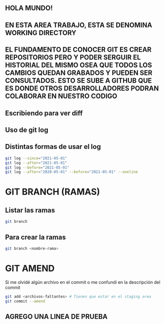 ## HOLA MUNDO!
## EN ESTA AREA TRABAJO, ESTA SE DENOMINA WORKING DIRECTORY
## EL FUNDAMENTO DE CONOCER GIT ES CREAR REPOSITORIOS PERO Y PODER SERGUIR EL HISTORIAL DEL MISMO OSEA QUE TODOS LOS CAMBIOS QUEDAN GRABADOS Y PUEDEN SER CONSULTADOS. ESTO SE SUBE A GITHUB QUE ES DONDE OTROS DESARROLLADORES PODRAN COLABORAR EN NUESTRO CODIGO


## Escribiendo para ver diff
## Uso de git log
## Distintas formas de usar el log

```sh
git log --since="2021-05-01"
git log --after="2021-05-01"
git log --before="2021-05-01"
git log --after="2020-05-01" --before="2021-05-01" --oneline
```

# GIT BRANCH (RAMAS)

## Listar las ramas

```sh
git branch
```

## Para crear la ramas

```sh
git branch <nombre-rama>
```
# GIT AMEND 
Si me olvidé algún archivo en el commit o me confundí en la descripción del commit

```sh
git add <archivos-faltantes> # Tienen que estar en el staging area
git commit --amend 

```

 ## AGREGO UNA LINEA DE PRUEBA

